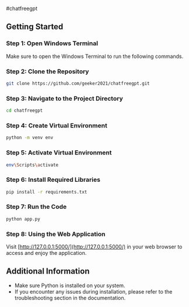 
#chatfreegpt

## Getting Started

### Step 1: Open Windows Terminal

Make sure to open the Windows Terminal to run the following commands.

### Step 2: Clone the Repository

```bash
git clone https://github.com/geeker2021/chatfreegpt.git
```

### Step 3: Navigate to the Project Directory

```bash
cd chatfreegpt
```

### Step 4: Create Virtual Environment

```bash
python -m venv env
```

### Step 5: Activate Virtual Environment

```bash
env\Scripts\activate
```

### Step 6: Install Required Libraries

```bash
pip install -r requirements.txt
```

### Step 7: Run the Code

```bash
python app.py
```

### Step 8: Using the Web Application

Visit [http://127.0.0.1:5000/](http://127.0.0.1:5000/) in your web browser to access and enjoy the application.

## Additional Information

- Make sure Python is installed on your system.
- If you encounter any issues during installation, please refer to the troubleshooting section in the documentation.
```

